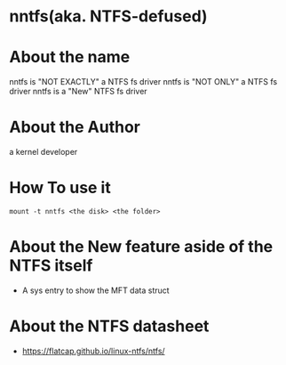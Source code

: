 # nntfs(aka. NTFS-defused)
# About the name
nntfs is "NOT EXACTLY"  a NTFS fs driver
nntfs is "NOT ONLY" a NTFS fs driver
nntfs is a "New" NTFS fs driver

# About the Author
a kernel developer

# How To use it
```
mount -t nntfs <the disk> <the folder>
```

# About the New feature aside of the NTFS itself
- A sys entry to show the MFT data struct

# About the NTFS datasheet
- https://flatcap.github.io/linux-ntfs/ntfs/
